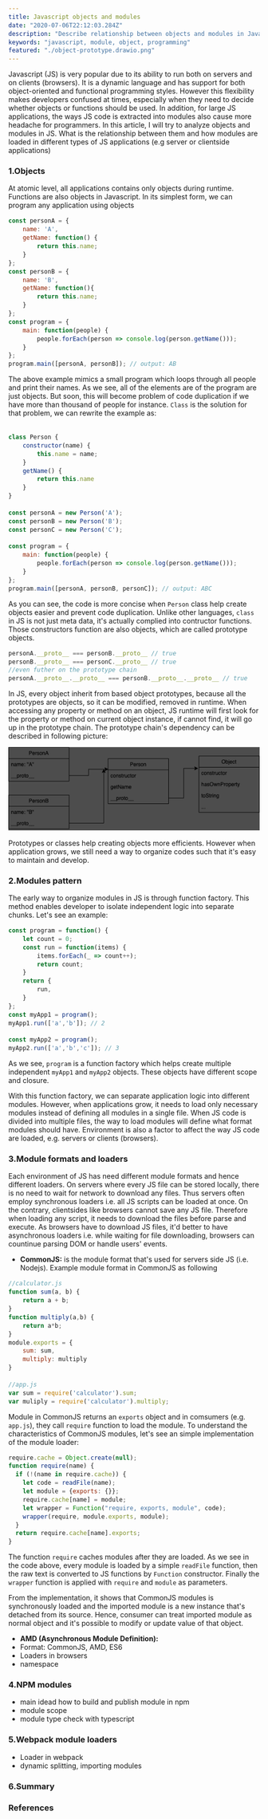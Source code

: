 ```yaml
---
title: Javascript objects and modules
date: "2020-07-06T22:12:03.284Z"
description: "Describe relationship between objects and modules in Javascript. Also explain different ways to load modules in JS applications"
keywords: "javascript, module, object, programming"
featured: "./object-prototype.drawio.png"
---
```


Javascript (JS) is very popular due to its ability to run both on servers and on clients (browsers). It is a dynamic language and has support for both object-oriented and functional programming styles. However this flexibility makes developers confused at times, especially when they need to decide whether objects or functions should be used. In addition, for large JS applications, the ways JS code is extracted into modules also cause more headache for programmers. In this article, I will try to analyze objects and modules in JS. What is the relationship between them and how modules are loaded in different types of JS applications (e.g server or clientside applications)

### 1.Objects
At atomic level, all applications contains only objects during runtime. Functions are also objects in Javascript. In its simplest form, we can program any application using objects

```js
const personA = {
    name: 'A',
    getName: function() {
        return this.name;
    }
};
const personB = {
    name: 'B',
    getName: function(){
        return this.name;
    }
};
const program = {
    main: function(people) {
        people.forEach(person => console.log(person.getName()));
    }
};
program.main([personA, personB]); // output: AB 
```

The above example mimics a small program which loops through all people and print their names. As we see, all of the elements are of the program are just objects. But soon, this will become problem of code duplication if we have more than thousand of people for instance. `Class` is the solution for that problem, we can rewrite the example as: 

```js

class Person {
    constructor(name) {
        this.name = name;
    }
    getName() {
        return this.name
    }
}

const personA = new Person('A');
const personB = new Person('B');
const personC = new Person('C');

const program = {
    main: function(people) {
        people.forEach(person => console.log(person.getName()));
    }
};
program.main([personA, personB, personC]); // output: ABC

```

As you can see, the code is more concise when `Person` class help create objects easier and prevent code duplication. Unlike other languages, `class` in JS is not just meta data, it's actually complied into contructor functions. Those constructors function are also objects, which are called prototype objects.

```js
personA.__proto__ === personB.__proto__ // true
personB.__proto__ === personC.__proto__ // true
//even futher on the prototype chain
personA.__proto__.__proto__ === personB.__proto__.__proto__ // true
```

In JS, every object inherit from based object prototypes, because all the prototypes are objects, so it can be modified, removed in runtime. When accessing any property or method on an object, JS runtime will first look for the property or method on current object instance, if cannot find, it will go up in the prototype chain. The prototype chain's dependency can be described in following picture:

![prototype chain](./object-prototype.drawio.png)

Prototypes or classes help creating objects more efficients. However when application grows, we still need a way to organize codes such that it's easy to maintain and develop.

### 2.Modules pattern

The early way to organize modules in JS is through function factory. This method enables developer to isolate independent logic into separate chunks. Let's see an example:

```js
const program = function() {
    let count = 0;
    const run = function(items) {
        items.forEach(_ => count++);
        return count;
    }
    return {
        run,
    }
};
const myApp1 = program();
myApp1.run(['a','b']); // 2

const myApp2 = program();
myApp2.run(['a','b','c']); // 3
```

As we see, `program` is a function factory which helps create multiple independent `myApp1` and `myApp2` objects. These objects have different scope and closure. 

With this function factory, we can separate application logic into different modules. However, when applications grow, it needs to load only necessary modules instead of defining all modules in a single file. When JS code is divided into multiple files, the way to load modules will define what format modules should have. Environment is also a factor to affect the way JS code are loaded, e.g. servers or clients (browsers).

### 3.Module formats and loaders

Each environment of JS has need different module formats and hence different loaders. On servers where every JS file can be stored locally, there is no need to wait for network to download any files. Thus servers often employ synchronous loaders i.e. all JS scripts can be loaded at once. On the contrary, clientsides like browsers cannot save any JS file. Therefore when loading any script, it needs to download the files before parse and execute. As browsers have to download JS files, it'd better to have asynchronous loaders i.e. while waiting for file downloading, browsers can countinue parsing DOM or handle users' events. 

- **CommonJS:** is the module format that's used for servers side JS (i.e. Nodejs). Example module format in CommonJS as following

```js
//calculator.js
function sum(a, b) {
    return a + b;
}
function multiply(a,b) {
    return a*b;
}
module.exports = {
    sum: sum,
    multiply: multiply
}

//app.js
var sum = require('calculator').sum;
var muliply = require('calculator').multiply;
```
Module in CommonJS returns an `exports` object and in comsumers (e.g. `app.js`), they call `require` function to load the module. To understand the characteristics of CommonJS modules, let's see an simple implementation of the module loader: 

```js
require.cache = Object.create(null);
function require(name) {
  if (!(name in require.cache)) {
    let code = readFile(name);
    let module = {exports: {}};
    require.cache[name] = module;
    let wrapper = Function("require, exports, module", code);
    wrapper(require, module.exports, module);
  }
  return require.cache[name].exports;
}
```
The function `require` caches modules after they are loaded. As we see in the code above, every module is loaded by a simple `readFile` function, then the raw text is converted to JS functions by `Function` constructor. Finally the `wrapper` function is applied with `require` and `module` as parameters. 

From the implementation, it shows that CommonJS modules is synchronously loaded and the imported module is a new instance that's detached from its source. Hence, consumer can treat imported module as normal object and it's possible to modify or update value of that object. 

- **AMD (Asynchronous Module Definition):** 
- Format: CommonJS, AMD, ES6
- Loaders in browsers
- namespace
### 4.NPM modules
- main idead how to build and publish module in npm
- module scope
- module type check with typescript
### 5.Webpack module loaders
- Loader in webpack
- dynamic splitting, importing modules
### 6.Summary

### References